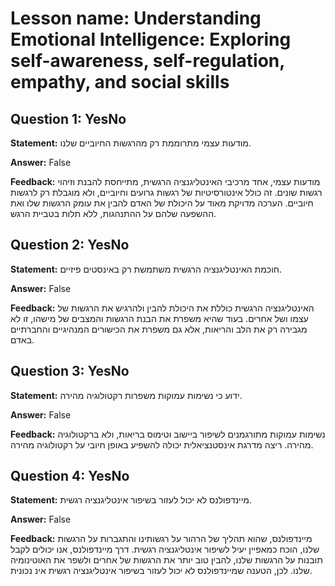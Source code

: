 # Lesson name: Understanding Emotional Intelligence: Exploring self-awareness, self-regulation, empathy, and social skills

## Question 1: YesNo

**Statement:** מודעות עצמי מתרוממת רק מהרגשות החיוביים שלנו.

**Answer:** False

**Feedback:**
מודעות עצמי, אחד מרכיבי האינטליגנציה הרגשית, מתייחסת להבנת וזיהוי רגשות שונים. זה כולל אינטורסיטיות של רגשות גרועים וחיוביים, ולא מוגבלת רק לרגשות חיוביים. הערכה מדויקת מאוד על היכולת של האדם להבין את עומק הרגשות שלו ואת ההשפעה שלהם על ההתנהגות, ללא תלות בטביית הרגש.


## Question 2: YesNo

**Statement:** חוכמת האינטליגנציה הרגשית משתמשת רק באינסטים פיזיים.

**Answer:** False

**Feedback:**
האינטליגנציה הרגשית כוללת את היכולת להבין ולהרגיש את הרגשות של עצמו ושל אחרים. בעוד שהיא משפרת את הבנת הרגשות והמצבים של מישהו, זו לא מגבירה רק את הלב והריאות, אלא גם משפרת את הכישורים המנהיגיים והחברתיים באדם.


## Question 3: YesNo

**Statement:** ידוע כי נשימות עמוקות משפרות רקטולוגיה מהירה.

**Answer:** False

**Feedback:**
נשימות עמוקות מתורגמנים לשיפור ביישוב וטימוס בריאות, ולא ברקטולוגיה מהירה. ריצה מדרגת אינסטנציאלית יכולה להשפיע באופן חיובי על רקטולוגיה מהירה.


## Question 4: YesNo

**Statement:** מיינדפולנס לא יכול לעזור בשיפור אינטליגנציה רגשית.

**Answer:** False

**Feedback:**
מיינדפולנס, שהוא תהליך של הרהור על רגשותינו והתגברות על הרגשות שלנו, הוכח כמאפיין יעיל לשיפור אינטליגנציה רגשית. דרך מיינדפולנס, אנו יכולים לקבל תובנות על הרגשות שלנו, להבין טוב יותר את הרגשות של אחרים ולשפר את האוטינומיה שלנו. לכן, הטענה שמיינדפולנס לא יכול לעזור בשיפור אינטליגנציה רגשית אינ נכונית.


